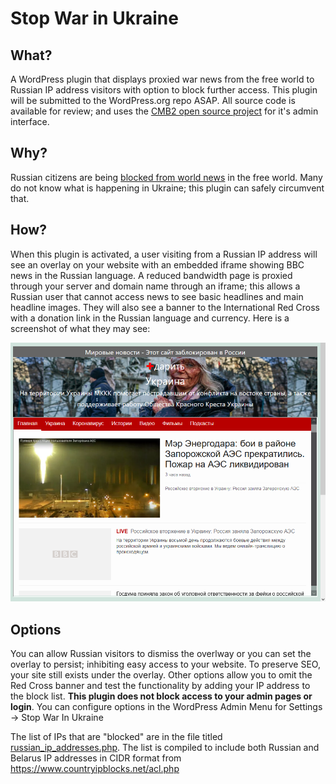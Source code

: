 # Stop War in Ukraine

## What?
A WordPress plugin that displays proxied war news from the free world to Russian IP address visitors with option to block further access. This plugin will be submitted to the WordPress.org repo ASAP. All source code is available for review; and uses the [CMB2 open source project](https://cmb2.io/) for it's admin interface.

## Why?
Russian citizens are being [blocked from world news](https://en.wikipedia.org/wiki/Internet_censorship_in_Russia) in the free world. Many do not know what is happening in Ukraine; this plugin can safely circumvent that.

## How? 
When this plugin is activated, a user visiting from a Russian IP address will see an overlay on your website with an embedded iframe showing BBC news in the Russian language. A reduced bandwidth page is proxied through your server and domain name through an iframe; this allows a Russian user that cannot access news to see basic headlines and main headline images. They will also see a banner to the International Red Cross with a donation link in the Russian language and currency. Here is a screenshot of what they may see:

![screenshot](/screenshot.png?raw=true "Optional Title")

## Options
You can allow Russian visitors to dismiss the overlway or you can set the overlay to persist; inhibiting easy access to your website. To preserve SEO, your site still exists under the overlay. Other options allow you to omit the Red Cross banner and test the functionality by adding your IP address to the block list. **This plugin does not block access to your admin pages or login**. You can configure options in the WordPress Admin Menu for Settings -> Stop War In Ukraine

The list of IPs that are "blocked" are in the file titled [russian_ip_addresses.php](https://github.com/goddessmokosh/stop-war-in-ukraine/blob/main/russian_ip_addresses.php). The list is compiled to include both Russian and Belarus IP addresses in CIDR format from https://www.countryipblocks.net/acl.php
